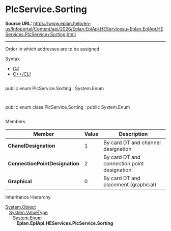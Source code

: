 # PlcService.Sorting

**Source URL:** https://www.eplan.help/en-us/Infoportal/Content/api/2026/Eplan.EplApi.HEServicesu~Eplan.EplApi.HEServices.PlcService+Sorting.html

---

Order in which addresses are to be assigned

Syntax

- [C#](#i-syntax-CS)
- [C++/CLI](#i-syntax-CPP2005)

```
```
public enum PlcService.Sorting : System.Enum
```
```

```
```
public enum class PlcService.Sorting : public System.Enum
```
```

Members

| Member | Value | Description |
| --- | --- | --- |
| **ChanelDesignation** | 1 | By card DT and channel designation |
| **ConnectionPointDesignation** | 2 | By card DT and connection point designation |
| **Graphical** | 0 | By card DT and placement (graphical) |

Inheritance Hierarchy

[System.Object](#)  
   [System.ValueType](#)  
      [System.Enum](#)  
         **Eplan.EplApi.HEServices.PlcService.Sorting**
